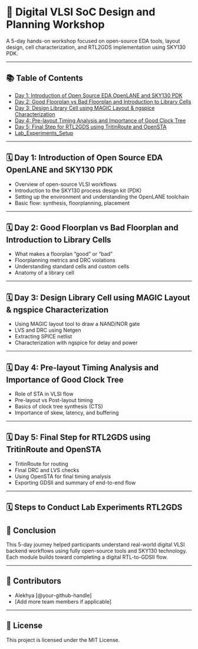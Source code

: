 

# 🧠 Digital VLSI SoC Design and Planning Workshop

A 5-day hands-on workshop focused on open-source EDA tools, layout design, cell characterization, and RTL2GDS implementation using SKY130 PDK.

---

## 📚 Table of Contents

- [Day 1: Introduction of Open Source EDA OpenLANE and SKY130 PDK](doc/Day1.md)  
- [Day 2: Good Floorplan vs Bad Floorplan and Introduction to Library Cells](#day-2-good-floorplan-vs-bad-floorplan-and-introduction-to-library-cells)
- [Day 3: Design Library Cell using MAGIC Layout & ngspice Characterization](#day-3-design-library-cell-using-magic-layout--ngspice-characterization)
- [Day 4: Pre-layout Timing Analysis and Importance of Good Clock Tree](#day-4-pre-layout-timing-analysis-and-importance-of-good-clock-tree)
- [Day 5: Final Step for RTL2GDS using TritinRoute and OpenSTA](#day-5-final-step-for-rtl2gds-using-tritinroute-and-opensta)
- [Lab_Experiments_Setup](doc/Lab_Experiment_Flow_RTL_to_GDSII.md)
---

## 🗓️ Day 1: Introduction of Open Source EDA OpenLANE and SKY130 PDK

- Overview of open-source VLSI workflows  
- Introduction to the SKY130 process design kit (PDK)  
- Setting up the environment and understanding the OpenLANE toolchain  
- Basic flow: synthesis, floorplanning, placement

---

## 🗓️ Day 2: Good Floorplan vs Bad Floorplan and Introduction to Library Cells

- What makes a floorplan “good” or “bad”  
- Floorplanning metrics and DRC violations  
- Understanding standard cells and custom cells  
- Anatomy of a library cell

---

## 🗓️ Day 3: Design Library Cell using MAGIC Layout & ngspice Characterization

- Using MAGIC layout tool to draw a NAND/NOR gate  
- LVS and DRC using Netgen  
- Extracting SPICE netlist  
- Characterization with ngspice for delay and power

---

## 🗓️ Day 4: Pre-layout Timing Analysis and Importance of Good Clock Tree

- Role of STA in VLSI flow  
- Pre-layout vs Post-layout timing  
- Basics of clock tree synthesis (CTS)  
- Importance of skew, latency, and buffering

---

## 🗓️ Day 5: Final Step for RTL2GDS using TritinRoute and OpenSTA

- TritinRoute for routing  
- Final DRC and LVS checks  
- Using OpenSTA for final timing analysis  
- Exporting GDSII and summary of end-to-end flow

---
## 🗓️ Steps to Conduct Lab Experiments RTL2GDS
## 🏁 Conclusion

This 5-day journey helped participants understand real-world digital VLSI backend workflows using fully open-source tools and SKY130 technology. Each module builds toward completing a digital RTL-to-GDSII flow.

---

## 👥 Contributors

- Alekhya [@your-github-handle]  
- [Add more team members if applicable]

---

## 📄 License

This project is licensed under the MIT License.




